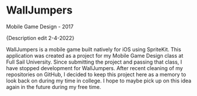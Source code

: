 # WallJumpers
Mobile Game Design - 2017

<p>
{Description edit 2-4-2022}

WallJumpers is a mobile game built natively for iOS using SpriteKit. This application was created as a project for my Mobile Game Design class at Full Sail University. Since submitting the project and passing that class, I have stopped development for WallJumpers. After recent cleaning of my repositories on GitHub, I decided to keep this project here as a memory to look back on during my time in college. I hope to maybe pick up on this idea again in the future during my free time.
</p>
